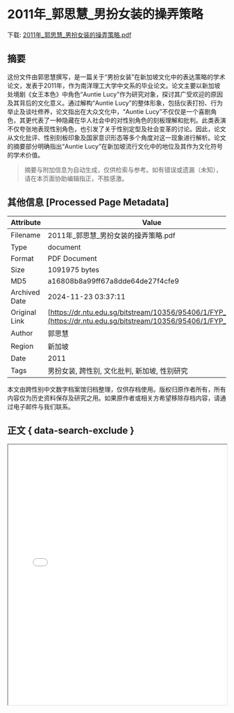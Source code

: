 # 2011年_郭思慧_男扮女装的操弄策略

<!-- tcd_download_link -->
下载: <a href="../2011年_郭思慧_男扮女装的操弄策略.pdf" download>2011年_郭思慧_男扮女装的操弄策略.pdf</a>
<!-- tcd_download_link_end -->

## 摘要

<!-- tcd_abstract -->
这份文件由郭思慧撰写，是一篇关于“男扮女装”在新加坡文化中的表达策略的学术论文，发表于2011年，作为南洋理工大学中文系的毕业论文。论文主要以新加坡处境剧《女王本色》中角色“Auntie Lucy”作为研究对象，探讨其广受欢迎的原因及其背后的文化意义。通过解构“Auntie Lucy”的整体形象，包括仪表打扮、行为举止及谈吐修养，论文指出在大众文化中，“Auntie Lucy”不仅仅是一个喜剧角色，其更代表了一种隐藏在华人社会中的对性别角色的刻板理解和批判。此类表演不仅夸张地表现性别角色，也引发了关于性别定型及社会变革的讨论。因此，论文从文化批评、性别刻板印象及国家意识形态等多个角度对这一现象进行解析。论文的摘要部分明确指出“Auntie Lucy”在新加坡流行文化中的地位及其作为文化符号的学术价值。

<!-- tcd_abstract_end -->

> 摘要与附加信息为自动生成，仅供检索与参考。如有错误或遗漏（未知），请在本页面协助编辑指正，不胜感激。

## 其他信息 [Processed Page Metadata]

| Attribute       | Value                                  |
|-----------------|----------------------------------------|
| Filename        | 2011年_郭思慧_男扮女装的操弄策略.pdf                             |
| Type            | document                                 |
| Format          | PDF Document                               |
| Size            | 1091975 bytes                           |
| MD5             | a16808b8a99ff67a8dde64de27f4cfe9                                  |
| Archived Date   | 2024-11-23 03:37:11                             |
| Original Link   | [https://dr.ntu.edu.sg/bitstream/10356/95406/1/FYP_PDF.pdf](https://dr.ntu.edu.sg/bitstream/10356/95406/1/FYP_PDF.pdf)                         |
| Author          | 郭思慧                               |
| Region          | 新加坡                               |
| Date            | 2011                                 |
| Tags            | 男扮女装, 跨性别, 文化批判, 新加坡, 性别研究                                 |

本文由跨性别中文数字档案馆归档整理，仅供存档使用。版权归原作者所有，所有内容仅为历史资料保存及研究之用。如果原作者或相关方希望移除存档内容，请通过电子邮件与我们联系。

## 正文 { data-search-exclude }

<!-- tcd_main_text -->
<iframe src="../2011年_郭思慧_男扮女装的操弄策略.pdf" width="100%" height="600px">
    <p>无法显示PDF，请下载查看。</p>
</iframe>
<!-- tcd_main_text_end -->

